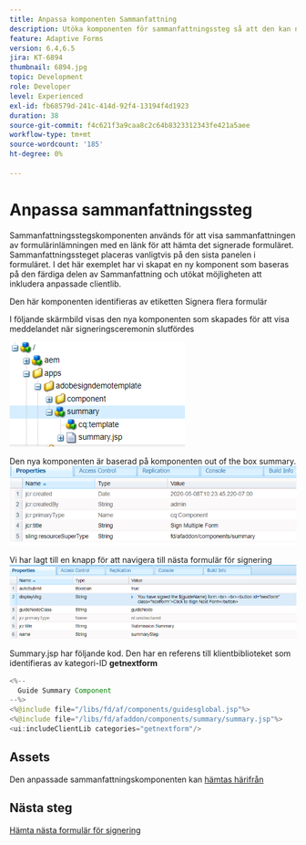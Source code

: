 ```yaml
---
title: Anpassa komponenten Sammanfattning
description: Utöka komponenten för sammanfattningssteg så att den kan navigera till nästa formulär i paketet.
feature: Adaptive Forms
version: 6.4,6.5
jira: KT-6894
thumbnail: 6894.jpg
topic: Development
role: Developer
level: Experienced
exl-id: fb68579d-241c-414d-92f4-13194f4d1923
duration: 38
source-git-commit: f4c621f3a9caa8c2c64b8323312343fe421a5aee
workflow-type: tm+mt
source-wordcount: '185'
ht-degree: 0%

---
```


# Anpassa sammanfattningssteg

Sammanfattningsstegskomponenten används för att visa sammanfattningen av formulärinlämningen med en länk för att hämta det signerade formuläret. Sammanfattningssteget placeras vanligtvis på den sista panelen i formuläret.
I det här exemplet har vi skapat en ny komponent som baseras på den färdiga delen av Sammanfattning och utökat möjligheten att inkludera anpassade clientlib.

Den här komponenten identifieras av etiketten Signera flera formulär

I följande skärmbild visas den nya komponenten som skapades för att visa meddelandet när signeringsceremonin slutfördes

![sammanfattningskomponent](assets/summary.PNG)

Den nya komponenten är baserad på komponenten out of the box summary.
![component-prop](assets/componentprop.PNG)

Vi har lagt till en knapp för att navigera till nästa formulär för signering
![template-code](assets/template-code.PNG)

Summary.jsp har följande kod. Den har en referens till klientbiblioteket som identifieras av kategori-ID **getnextform**

```java
<%--
  Guide Summary Component
--%>
<%@include file="/libs/fd/af/components/guidesglobal.jsp"%>
<%@include file="/libs/fd/afaddon/components/summary/summary.jsp"%>
<ui:includeClientLib categories="getnextform"/>
```

## Assets

Den anpassade sammanfattningskomponenten kan [hämtas härifrån](assets/custom-summary-step.zip)

## Nästa steg

[Hämta nästa formulär för signering](./create-client-lib.md)